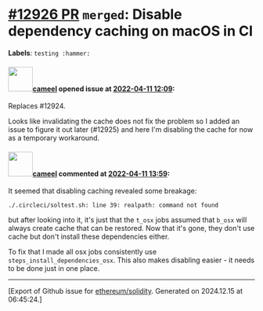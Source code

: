 # [\#12926 PR](https://github.com/ethereum/solidity/pull/12926) `merged`: Disable dependency caching on macOS in CI
**Labels**: `testing :hammer:`


#### <img src="https://avatars.githubusercontent.com/u/137030?v=4" width="50">[cameel](https://github.com/cameel) opened issue at [2022-04-11 12:09](https://github.com/ethereum/solidity/pull/12926):

Replaces #12924.

Looks like invalidating the cache does not fix the problem so I added an issue to figure it out later (#12925) and here I'm disabling the cache for now as a temporary workaround.

#### <img src="https://avatars.githubusercontent.com/u/137030?v=4" width="50">[cameel](https://github.com/cameel) commented at [2022-04-11 13:59](https://github.com/ethereum/solidity/pull/12926#issuecomment-1095089288):

It seemed that disabling caching revealed some breakage:
```
./.circleci/soltest.sh: line 39: realpath: command not found
```

but after looking into it, it's just that the `t_osx` jobs assumed that `b_osx` will always create cache that can be restored. Now that it's gone, they don't use cache but don't install these dependencies either.

To fix that I made all osx jobs consistently use `steps_install_dependencies_osx`. This also makes disabling easier - it needs to be done just in one place.


-------------------------------------------------------------------------------



[Export of Github issue for [ethereum/solidity](https://github.com/ethereum/solidity). Generated on 2024.12.15 at 06:45:24.]
